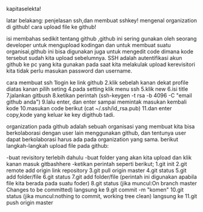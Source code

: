 kapitaselekta!

latar belakang:
penjelasan ssh,dan membuat sshkey!
mengenal organization di github!
cara upload file ke github!

isi
	membahas sedikit tentang github ,github ini sering gunakan oleh
seorang developer untuk mengupload kodingan dan untuk membuat suatu
organisai,github ini bisa digunakan juga untuk mengedit code dimana 
kode tersebut sudah kita upload sebelumnya. 
	SSH adalah autentifikasi akun github ke pc yang kita gunakan
pada saat kita melakulak upload kerevisitori kita tidak perlu masukan
password dan username.

cara membuat ssh
1login ke link github 
2.klik sebelah kanan dekat profile diatas kanan pilih seting
4.pada setting klik menu ssh
5.klik new
6.isi title
7.jalankan gitbush
8.ketikan perintah (ssh-keygen -t rsa -b 4096 -C "email github anda")
9.lalu enter, dan enter sampai memintak masukan kembali kode
10.masukan code berikut (cat ~/.ssh/id_rsa.pub)
11.dan enter copy,kode yang keluar ke key digithub tadi.

organization pada github adalah sebuah organisasi yang membuat kita
bisa berkolaborasi dengan user lain menggunakan github, dan tentunya
user dapat berkolaborasi harus ada pada organization yang sama.
berikut langkah-langkah upload file pada github:

-buat revisitory terlebih dahulu
-buat folder yang akan kita upload dan klik kanan masuk gitbashhere
-ketikan perintah seperti berikut;
1.git init
2.git remote add origin link repository
3.git pull origin master
4.git status
5.git add folder/file
6.git status
7.git add folder/file (perintah ini digunakan apabila file kita berada pada suatu foder)
8.git status (jika muncul:On branch master Changes to be committed) langsung ke
9.git commit -m "komen"
10.git status (jika muncul:nothing to commit, working tree clean) langsung ke
11.git push origin master
